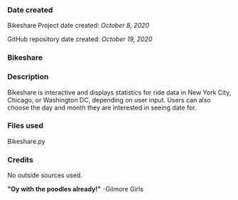 ### Date created
Bikeshare Project date created: *October 8, 2020*

GitHub repository date created: *October 19, 2020*

### Bikeshare

### Description
Bikeshare is interactive and displays statistics for ride data in New York City, Chicago, or Washington DC, depending on user input. Users can also choose the day and month they are interested in seeing date for.

### Files used
Bikeshare.py

### Credits
No outside sources used.

**"Oy with the poodles already!"** -Gilmore Girls
